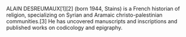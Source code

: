 ALAIN DESREUMAUX[1][2] (born 1944, Stains) is a French historian of religion, specializing on Syrian and Aramaic christo-palestinian communities.[3] He has uncovered manuscripts and inscriptions and published works on codicology and epigraphy.

